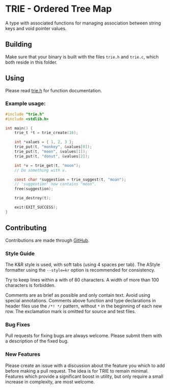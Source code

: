 # TRIE - Ordered Tree Map

A type with associated functions for managing association between string keys
and void pointer values.

## Building

Make sure that your binary is built with the files `trie.h` and `trie.c`, which
both reside in this folder.

## Using

Please read [trie.h](trie.h) for function documentation.

### Example usage:

````c
#include "trie.h"
#include <stdlib.h>

int main() {
	trie_t *t = trie_create(16);

    int *values = { 1, 2, 3 };
    trie_put(t, "monkey", &values[0]);
    trie_put(t, "moon", &values[1]);
    trie_put(t, "donut", &values[2]);

    int *v = trie_get(t, "moon");
    // Do something with v.

    const char *suggestion = trie_suggest(t, "moan");
    // 'suggestion' now contains "moon".
    free(suggestion);

    trie_destroy(t);

	exit(EXIT_SUCCESS);
}
````

## Contributing

Contributions are made through [GitHub](http://www.github.com/emanuelpalm/trie).

### Style Guide

The K&R style is used, with soft tabs (using 4 spaces per tab). The AStyle
formatter using the `--style=kr` option is recommended for consistency.

Try to keep lines within a with of 80 characters. A width of more than 100
characters is forbidden.

Comments are as brief as possible and only contain text. Avoid using special
annotations. Comments above function and type declarations in header files use
the `/*! */` pattern, without `*` in the beginning of each new row. The
exclamation mark is omitted for source and test files.

### Bug Fixes

Pull requests for fixing bugs are always welcome. Please submit them with a
description of the fixed bug.

### New Features

Please create an issue with a discussion about the feature you which to add
before making a pull request. The idea is for TRIE to remain minimal. Features
which provide a significant boost in utility, but only require a small increase
in complexity, are most welcome.
